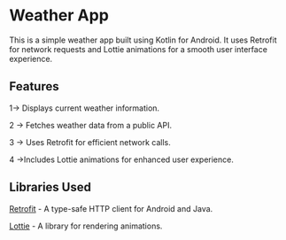# Weather App
This is a simple weather app built using Kotlin for Android. It uses Retrofit for network requests and Lottie animations for a smooth user interface experience.

## Features
1-> Displays current weather information.

2 -> Fetches weather data from a public API.

3 -> Uses Retrofit for efficient network calls.

4 ->Includes Lottie animations for enhanced user experience.

## Libraries Used
[Retrofit](https://square.github.io/retrofit/)  - A type-safe HTTP client for Android and Java.

[Lottie](https://lottiefiles.com/)  - A library for rendering animations.
